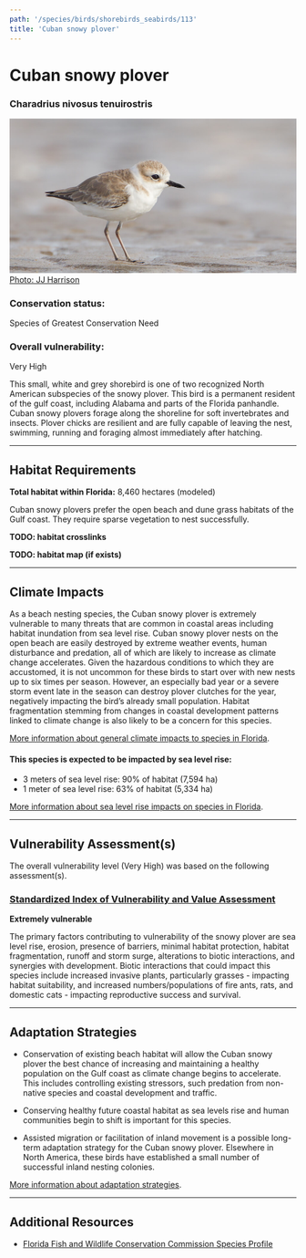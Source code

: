 ```yaml
---
path: '/species/birds/shorebirds_seabirds/113'
title: 'Cuban snowy plover'
---
```


# Cuban snowy plover

### Charadrius nivosus tenuirostris

<div id="TopSection">

<div class="header-photo"><img src="113.jpg" alt="Photo for Cuban snowy plover"/>
<figcaption><a href="https://commons.wikimedia.org/w/index.php?curid=23214349" target="_blank" rel="noopener noreferrer">Photo: JJ Harrison</a></figcaption></div>

<div>

### Conservation status:

Species of Greatest Conservation Need

### Overall vulnerability:

Very High

</div>
</div>

This small, white and grey shorebird is one of two recognized North American subspecies of the snowy plover.  This bird is a permanent resident of the gulf coast, including Alabama and parts of the Florida panhandle.  Cuban snowy plovers forage along the shoreline for soft invertebrates and insects.  Plover chicks are resilient and are fully capable of leaving the nest, swimming, running and foraging almost immediately after hatching.

<hr />

## Habitat Requirements

**Total habitat within Florida:** 8,460 hectares (modeled)

Cuban snowy plovers prefer the open beach and dune grass habitats of the Gulf coast.  They require sparse vegetation to nest successfully.

**TODO: habitat crosslinks**

**TODO: habitat map (if exists)**

<hr />

## Climate Impacts

As a beach nesting species, the Cuban snowy plover is extremely vulnerable to many threats that are common in coastal areas including habitat inundation from sea level rise.  Cuban snowy plover nests on the open beach are easily destroyed by extreme weather events, human disturbance and predation, all of which are likely to increase as climate change accelerates.  Given the hazardous conditions to which they are accustomed, it is not uncommon for these birds to start over with new nests up to six times per season.  However, an especially bad year or a severe storm event late in the season can destroy plover clutches for the year, negatively impacting the bird’s already small population.  Habitat fragmentation stemming from changes in coastal development patterns linked to climate change is also likely to be a concern for this species.

[More information about general climate impacts to species in Florida](/impacts/species).


#### This species is expected to be impacted by sea level rise:

- 3 meters of sea level rise: 90% of habitat (7,594 ha)
- 1 meter of sea level rise: 63% of habitat (5,334 ha)

[More information about sea level rise impacts on species in Florida](/impacts/species/slr).
    

<hr />

## Vulnerability Assessment(s)

The overall vulnerability level (Very High) was based on the following assessment(s).
#### 
<div class="vulnerability-header">
<h3><a href="/impacts/vulnerability/sivva/species">Standardized Index of Vulnerability and Value Assessment</a></h3>
<b class="extreme">Extremely vulnerable</b>
</div> 

The primary factors contributing to vulnerability of the snowy plover are sea level rise, erosion, presence of barriers, minimal habitat protection, habitat fragmentation, runoff and storm surge, alterations to biotic interactions, and synergies with development.  Biotic interactions that could impact this species include increased invasive plants, particularly grasses - impacting habitat suitability, and increased numbers/populations of fire ants, rats, and domestic cats - impacting reproductive success and survival.


<hr />

## Adaptation Strategies

- Conservation of existing beach habitat will allow the Cuban snowy plover the best chance of increasing and maintaining a healthy population on the Gulf coast as climate change begins to accelerate.  This includes controlling existing stressors, such predation from non-native species and coastal development and traffic.

- Conserving healthy future coastal habitat as sea levels rise and human communities begin to shift is important for this species.

- Assisted migration or facilitation of inland movement is a possible long-term adaptation strategy for the Cuban snowy plover.  Elsewhere in North America, these birds have established a small number of successful inland nesting colonies.

[More information about adaptation strategies](/strategies).

<hr />


## Additional Resources

- [Florida Fish and Wildlife Conservation Commission Species Profile](https://myfwc.com/wildlifehabitats/profiles/birds/shorebirdsseabirds/snowy-plover/)
